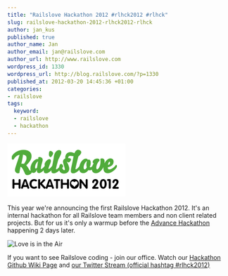 ```yaml
--- 
title: "Railslove Hackathon 2012 #rlhck2012 #rlhck"
slug: railslove-hackathon-2012-rlhck2012-rlhck
author: jan_kus
published: true
author_name: Jan
author_email: jan@railslove.com
author_url: http://www.railslove.com
wordpress_id: 1330
wordpress_url: http://blog.railslove.com/?p=1330
published_at: 2012-03-20 14:45:36 +01:00
categories: 
- railslove
tags: 
  keyword: 
  - railslove
  - hackathon
---
```

<img src="https://github.com/railslove/Hackathon2012/raw/master/Logo_Railslove_Hackathon_2010_01.png" alt="Railslove Hackathon 2012" />
<p>This year we're announcing the first Railslove Hackathon 2012. It's an internal hackathon for all Railslove team members and non client related projects. But for us it's only a warmup before the <a href="hackathon.advance-conference.com">Advance Hackathon</a> happening 2 days later.</p>
<p><img src="http://farm8.staticflickr.com/7226/6853594810_51f565120a.jpg" alt="Love is in the Air" /></p>
<p>If you want to see Railslove coding - join our office. Watch our <a href="https://github.com/railslove/Hackathon2012/wiki/_preview">Hackathon Github Wiki Page</a> and <a href="https://twitter.com/#!/search/realtime/%23rlhck2012">our Twitter Stream (official hashtag #rlhck2012)</a></p>

